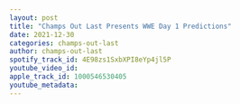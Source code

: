 ```yaml
---
layout: post
title: "Champs Out Last Presents WWE Day 1 Predictions"
date: 2021-12-30
categories: champs-out-last
author: champs-out-last
spotify_track_id: 4E98zs1SxbXPI8eYp4jl5P
youtube_video_id: 
apple_track_id: 1000546530405
youtube_metadata: 
---
```

